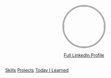 <p align="center">
  <a href="https://github.com/john20xdoe">
    <img style=" border-radius: 50%; border: 5px solid #ababab;" src="https://avatars2.githubusercontent.com/u/14521605" width="128" height="128">
  </a>
  <p align="center">
    <a href="https://ph.linkedin.com/in/labermejo"><span class="small text-uppercase label label-success">Full LinkedIn Profile <i class="fa fa-linkedin-square"></i></span></a>
    <br>
    <br>
    <div class="btn-group btn-group-justified">
    <a href="skills/" class="btn btn-default">Skills</a>
    <a href="projects/" class="btn btn-default">Projects</a>
    <a href="til/" class="btn btn-default">Today I Learned</a>
    </div>
  </p>
</p>
<br>
